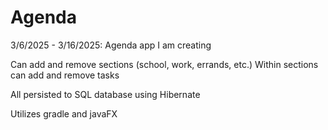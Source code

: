 # Agenda
3/6/2025 - 3/16/2025:
Agenda app I am creating

Can add and remove sections (school, work, errands, etc.)
Within sections can add and remove tasks

All persisted to SQL database using Hibernate

Utilizes gradle and javaFX
